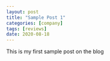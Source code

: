 ```yaml
---
layout: post
title: "Sample Post 1"
categories: [company]
tags: [reviews]
date: 2020-08-18
---
```


This is my first sample post on the blog
